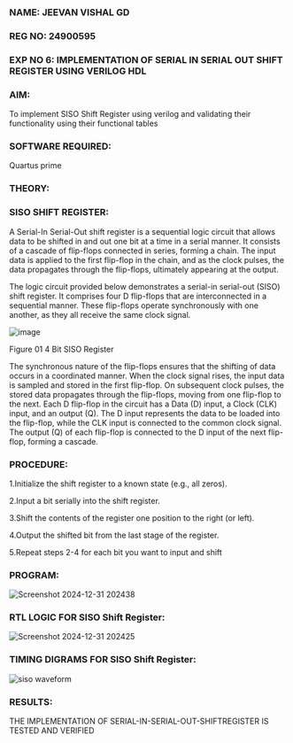### NAME: JEEVAN VISHAL GD
### REG NO: 24900595
### EXP NO 6: IMPLEMENTATION OF SERIAL IN SERIAL OUT SHIFT REGISTER USING VERILOG HDL

### AIM:

To implement  SISO Shift Register using verilog and validating their functionality using their functional tables

### SOFTWARE REQUIRED:

Quartus prime

### THEORY:

### SISO SHIFT REGISTER:

A Serial-In Serial-Out shift register is a sequential logic circuit that allows data to be shifted in and out one bit at a time in a serial manner. It consists of a cascade of flip-flops connected in series, forming a chain. The input data is applied to the first flip-flop in the chain, and as the clock pulses, the data propagates through the flip-flops, ultimately appearing at the output.

The logic circuit provided below demonstrates a serial-in serial-out (SISO) shift register. It comprises four D flip-flops that are interconnected in a sequential manner. These flip-flops operate synchronously with one another, as they all receive the same clock signal.

![image](https://github.com/naavaneetha/SERIAL-IN-SERIAL-OUT-SHIFTREGISTER/assets/154305477/e81c4072-37f9-46c6-8145-566764b74c3a)

Figure 01 4 Bit SISO Register

The synchronous nature of the flip-flops ensures that the shifting of data occurs in a coordinated manner. When the clock signal rises, the input data is sampled and stored in the first flip-flop. On subsequent clock pulses, the stored data propagates through the flip-flops, moving from one flip-flop to the next.
Each D flip-flop in the circuit has a Data (D) input, a Clock (CLK) input, and an output (Q). The D input represents the data to be loaded into the flip-flop, while the CLK input is connected to the common clock signal. The output (Q) of each flip-flop is connected to the D input of the next flip-flop, forming a cascade.

### PROCEDURE:
1.Initialize the shift register to a known state (e.g., all zeros).

2.Input a bit serially into the shift register.

3.Shift the contents of the register one position to the right (or left). 

4.Output the shifted bit from the last stage of the register. 

5.Repeat steps 2-4 for each bit you want to input and shift

### PROGRAM:
![Screenshot 2024-12-31 202438](https://github.com/user-attachments/assets/e2bf625c-b9d6-4832-98bc-943858d99e53)


### RTL LOGIC FOR SISO Shift Register:
![Screenshot 2024-12-31 202425](https://github.com/user-attachments/assets/4309cda2-ed47-48b0-b41c-6974516b074c)


### **TIMING DIGRAMS FOR SISO Shift Register:**
![siso waveform](https://github.com/user-attachments/assets/6cf3657d-59a1-468a-93fc-821999861153)

### **RESULTS:**
THE IMPLEMENTATION OF SERIAL-IN-SERIAL-OUT-SHIFTREGISTER IS TESTED AND VERIFIED

